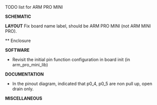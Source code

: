 TODO list for ARM PRO MINI

**SCHEMATIC**

**LAYOUT**
Fix board name label, should be ARM PRO MINI (not ARM MINI PRO).

** Enclosure

**SOFTWARE**
* Revisit the initial pin function configuration in board init (in arm_pro_mini_lib)


**DOCUMENTATION**
* In the pinout diagram, indicated that p0_4, p0_5 are non pull up, open drain only.

**MISCELLANEOUS**




